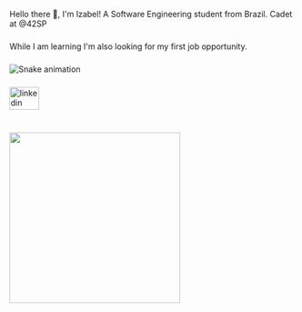<p align="left">Hello there 👋, I'm Izabel! A Software Engineering student from Brazil. Cadet at @42SP</p>

###

<p align="left">While I am learning I'm also looking for my first job opportunity.</p>

###

<img src="https://raw.githubusercontent.com/idzanoni/idzanoni/output/snake.svg" alt="Snake animation" />

###

<div align="left">
  <a href="https://www.linkedin.com/in/idzanoni/" target="_blank">
    <img src="https://raw.githubusercontent.com/maurodesouza/profile-readme-generator/master/src/assets/icons/social/linkedin/default.svg" width="52" height="40" alt="linkedin logo"  />
  </a>
</div>

###

<br clear="both">

<img align="left" height="300" src="https://media.giphy.com/media/v1.Y2lkPTc5MGI3NjExaGk5dW55eGgzcTFncGJodGY4aXl5YzlhaXNneDYwamd3djBqNmxyaSZlcD12MV9pbnRlcm5hbF9naWZfYnlfaWQmY3Q9Zw/l3978y5HqiEtqupiM/giphy.gif"  />

###
